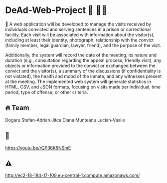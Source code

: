 # DeAd-Web-Project :police_officer: :policewoman:

 :memo: A web application will be developed to manage the visits received by individuals convicted and serving sentences in a prison or correctional facility. Each visit will be associated with information about the visitor(s), including at least their identity, photograph, relationship with the convict (family member, legal guardian, lawyer, friend), and the purpose of the visit.

Additionally, the system will record the date of the meeting, its nature and duration (e.g., consultation regarding the appeal process, friendly visit), any objects or information provided to the convict or exchanged between the convict and the visitor(s), a summary of the discussions (if confidentiality is not violated), the health and mood of the inmate, and any witnesses present at the meeting. The implemented web system will generate statistics in HTML, CSV, and JSON formats, focusing on visits made per individual, time period, type of offense, or other criteria. 

## :fire: Team
Dogaru Stefan-Adrian 
Jitca Diana
Munteanu Lucian-Vasile

## :movie_camera:
https://youtu.be/rQP36K5NSmE

## :warning: 
http://ec2-18-184-17-109.eu-central-1.compute.amazonaws.com/
